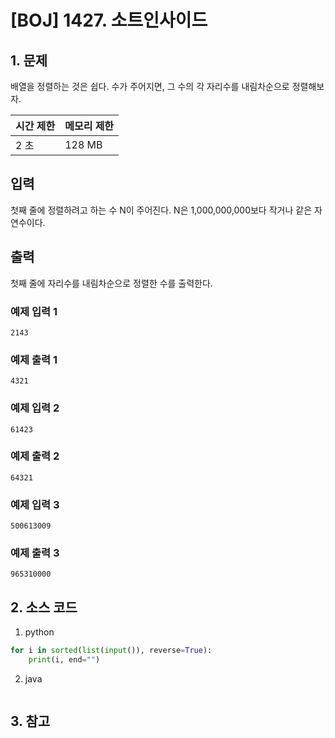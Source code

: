 # [BOJ] 1427. 소트인사이드

## 1. 문제

배열을 정렬하는 것은 쉽다. 수가 주어지면, 그 수의 각 자리수를 내림차순으로 정렬해보자.


| 시간 제한 | 메모리 제한 |
|:------|:-------| 
| 2 초   | 128 MB |


## 입력

첫째 줄에 정렬하려고 하는 수 N이 주어진다. N은 1,000,000,000보다 작거나 같은 자연수이다.


## 출력

첫째 줄에 자리수를 내림차순으로 정렬한 수를 출력한다.


### 예제 입력 1

```
2143
```

### 예제 출력 1

```
4321
```


### 예제 입력 2

```
61423
```

### 예제 출력 2

```
64321
```


### 예제 입력 3

```
500613009
```

### 예제 출력 3

```
965310000
```

## 2. 소스 코드

1. python

```python
for i in sorted(list(input()), reverse=True):
    print(i, end="")
```

2. java

```java

```


## 3. 참고

```

```



